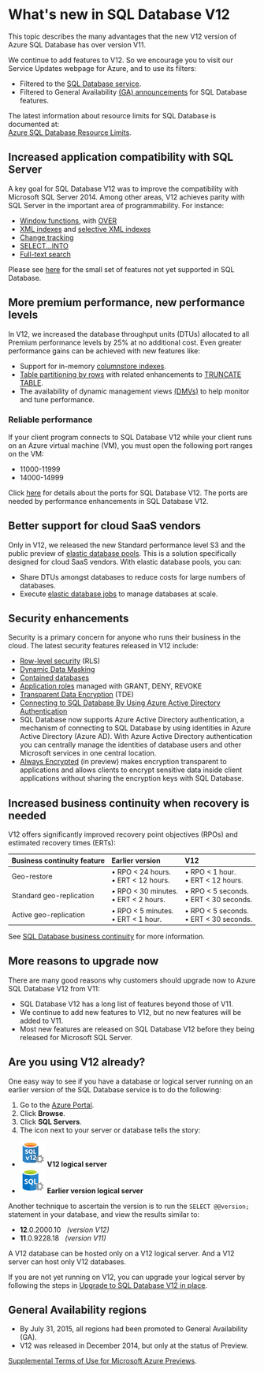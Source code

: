 <properties 
	pageTitle="What's new in SQL Database V12 | Microsoft Azure" 
	description="Describes why business systems that are using Azure SQL Database in the cloud will benefit by upgrading to version V12 now." 
	services="sql-database" 
	documentationCenter="" 
	authors="MightyPen" 
	manager="jeffreyg" 
	editor=""/>


<tags 
	ms.service="sql-database" 
	ms.workload="data-management" 
	ms.tgt_pltfrm="na" 
	ms.devlang="na" 
	ms.topic="article" 
	ms.date="11/11/2015" 
	ms.author="genemi"/>


# What's new in SQL Database V12


This topic describes the many advantages that the new V12 version of Azure SQL Database has over version V11.


We continue to add features to V12. So we encourage you to visit our Service Updates webpage for Azure, and to use its filters:


- Filtered to the [SQL Database service](http://azure.microsoft.com/updates/?service=sql-database).
- Filtered to General Availability [(GA) announcements](http://azure.microsoft.com/updates/?service=sql-database&update-type=general-availability) for SQL Database features.


The latest information about resource limits for SQL Database is documented at:<br/>[Azure SQL Database Resource Limits](sql-database-resource-limits.md).


## Increased application compatibility with SQL Server


A key goal for SQL Database V12 was to improve the compatibility with Microsoft SQL Server 2014. Among other areas, V12 achieves parity with SQL Server in the important area of programmability. For instance:


- [Window functions](http://msdn.microsoft.com/library/bb934097.aspx), with [OVER](http://msdn.microsoft.com/library/ms189461.aspx) 
- [XML indexes](http://msdn.microsoft.com/library/bb934097.aspx) and [selective XML indexes](http://msdn.microsoft.com/library/jj670104.aspx)
- [Change tracking](http://msdn.microsoft.com/library/bb933875.aspx)
- [SELECT...INTO](http://msdn.microsoft.com/library/ms188029.aspx)
- [Full-text search](http://msdn.microsoft.com/library/ms142571.aspx)


Please see [here](sql-database-transact-sql-information.md) for the small set of features not yet supported in SQL Database.


## More premium performance, new performance levels


In V12, we increased the database throughput units (DTUs) allocated to all Premium performance levels by 25% at no additional cost. Even greater performance gains can be achieved with new features like:


- Support for in-memory [columnstore indexes](http://msdn.microsoft.com/library/gg492153.aspx).
- [Table partitioning by rows](http://msdn.microsoft.com/library/ms187802.aspx) with related enhancements to [TRUNCATE TABLE](http://msdn.microsoft.com/library/ms177570.aspx).
- The availability of dynamic management views [(DMVs)](http://msdn.microsoft.com/library/ms188754.aspx) to help monitor and tune performance.


### Reliable performance


If your client program connects to SQL Database V12 while your client runs on an Azure virtual machine (VM), you must open the following port ranges on the VM:

- 11000-11999
- 14000-14999


Click [here](sql-database-develop-direct-route-ports-adonet-v12.md) for details about the ports for SQL Database V12. The ports are needed by performance enhancements in SQL Database V12.


## Better support for cloud SaaS vendors


Only in V12, we released the new Standard performance level S3 and the public preview of [elastic database pools](sql-database-elastic-pool.md).
This is a solution specifically designed for cloud SaaS vendors.  With elastic database pools, you can:


- Share DTUs amongst databases to reduce costs for large numbers of databases.
- Execute [elastic database jobs](sql-database-elastic-jobs-overview.md) to manage databases at scale.


## Security enhancements


Security is a primary concern for anyone who runs their business in the cloud. The latest security features released in V12 include:


- [Row-level security](http://msdn.microsoft.com/library/dn765131.aspx) (RLS)
- [Dynamic Data Masking](sql-database-dynamic-data-masking-get-started.md)
- [Contained databases](http://msdn.microsoft.com/library/ff929188.aspx)
- [Application roles](http://msdn.microsoft.com/library/ms190998.aspx) managed with GRANT, DENY, REVOKE
- [Transparent Data Encryption](http://msdn.microsoft.com/library/0bf7e8ff-1416-4923-9c4c-49341e208c62.aspx) (TDE)
- [Connecting to SQL Database By Using Azure Active Directory Authentication](sql-database-aad-authentication.md)
 - SQL Database now supports Azure Active Directory authentication, a mechanism of connecting to SQL Database by using identities in Azure Active Directory (Azure AD). With Azure Active Directory authentication you can centrally manage the identities of database users and other Microsoft services in one central location.
- [Always Encrypted](https://msdn.microsoft.com/library/mt163865.aspx) (in preview) makes encryption transparent to applications and allows clients to encrypt sensitive data inside client applications without sharing the encryption keys with SQL Database.


## Increased business continuity when recovery is needed


V12 offers significantly improved recovery point objectives (RPOs) and estimated recovery times (ERTs):


| Business continuity feature | Earlier version | V12 |
| :-- | :-- | :-- |
| Geo-restore | • RPO < 24 hours.<br/>• ERT <  12 hours. | • RPO < 1 hour.<br/>• ERT < 12 hours. |
| Standard geo-replication | • RPO < 30 minutes.<br/>• ERT < 2 hours. | • RPO < 5 seconds.<br/>• ERT < 30 seconds. |
| Active geo-replication | • RPO < 5 minutes.<br/>• ERT < 1 hour. | • RPO < 5 seconds.<br/>• ERT < 30 seconds. |


See [SQL Database business continuity](sql-database-business-continuity.md) for more information.


## More reasons to upgrade now


There are many good reasons why customers should upgrade now to Azure SQL Database V12 from V11:


- SQL Database V12 has a long list of features beyond those of V11.
- We continue to add new features to V12, but no new features will be added to V11.
- Most new features are released on SQL Database V12 before they being released for Microsoft SQL Server.


## Are you using V12 already?


One easy way to see if you have a database or logical server running on an earlier version of the SQL Database service is to do the following:


1. Go to the [Azure Portal](http://portal.azure.com/).
2. Click **Browse**.
3. Click **SQL Servers**.
4. The icon next to your server or database tells the story:
 - ![Icon for a v12 server](./media/sql-database-v12-whats-new/v12_icon.png) **V12 logical server**
 - ![Icon for earlier version server](./media/sql-database-v12-whats-new/earlier_icon.png) **Earlier version logical server**


Another technique to ascertain the version is to run the `SELECT @@version;` statement in your database, and view the results similar to:


- **12**.0.2000.10 &nbsp; *(version V12)*
- **11**.0.9228.18 &nbsp; *(version V11)*


A V12 database can be hosted only on a V12 logical server. And a V12 server can host only V12 databases.


If you are not yet running on V12, you can upgrade your logical server by following the steps in [Upgrade to SQL Database V12 in place](sql-database-v12-upgrade.md).


## <a name="V12AzureSqlDbPreviewGaTable"></a> General Availability regions


- By July 31, 2015, all regions had been promoted to General Availability (GA).
- V12 was released in December 2014, but only at the status of Preview.

[Supplemental Terms of Use for Microsoft Azure Previews](http://azure.microsoft.com/support/legal/preview-supplemental-terms/).

